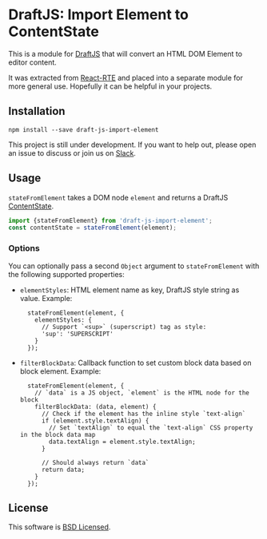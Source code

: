 # DraftJS: Import Element to ContentState

This is a module for [DraftJS](https://github.com/facebook/draft-js) that will convert an HTML DOM Element to editor content.

It was extracted from [React-RTE](https://react-rte.org) and placed into a separate module for more general use. Hopefully it can be helpful in your projects.

## Installation

    npm install --save draft-js-import-element

This project is still under development. If you want to help out, please open an issue to discuss or join us on [Slack](https://draftjs.slack.com/).

## Usage

`stateFromElement` takes a DOM node `element` and returns a DraftJS [ContentState](https://facebook.github.io/draft-js/docs/api-reference-content-state.html).

```javascript
import {stateFromElement} from 'draft-js-import-element';
const contentState = stateFromElement(element);
```

### Options

You can optionally pass a second `Object` argument to `stateFromElement` with the following supported properties:

- `elementStyles`: HTML element name as key, DraftJS style string as value. Example:

        stateFromElement(element, {
          elementStyles: {
            // Support `<sup>` (superscript) tag as style:
            'sup': 'SUPERSCRIPT'
          }
        });

- `filterBlockData`: Callback function to set custom block data based on block element. Example:
        
        stateFromElement(element, {
          // `data` is a JS object, `element` is the HTML node for the block 
          filterBlockData: (data, element) {
            // Check if the element has the inline style `text-align`
            if (element.style.textAlign) {
              // Set `textAlign` to equal the `text-align` CSS property in the block data map
              data.textAlign = element.style.textAlign;
            }
          
            // Should always return `data`
            return data;
          }
        });

## License

This software is [BSD Licensed](/LICENSE).
